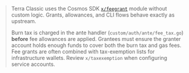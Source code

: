> Terra Classic uses the Cosmos SDK [`x/feegrant`](https://docs.cosmos.network/main/modules/feegrant/) module without custom logic. Grants, allowances, and CLI flows behave exactly as upstream.
> 
> Burn tax is charged in the ante handler (`custom/auth/ante/fee_tax.go`) **before** fee allowances are applied. Grantees must ensure the granter account holds enough funds to cover both the burn tax and gas fees.
> Fee grants are often combined with tax-exemption lists for infrastructure wallets. Review `x/taxexemption` when configuring service accounts.
